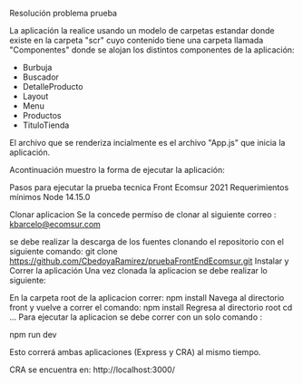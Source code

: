 Resolución problema prueba

La aplicación la realice usando un modelo de carpetas estandar donde existe en la carpeta 
"scr" cuyo contenido tiene una carpeta llamada "Componentes" donde se alojan los distintos
componentes de la aplicación: 

- Burbuja
- Buscador
- DetalleProducto
- Layout
- Menu
- Productos
- TituloTienda

El archivo que se renderiza incialmente es el archivo "App.js" que inicia la aplicación.

Acontinuación muestro la forma de ejecutar la aplicación:

Pasos para ejecutar la prueba tecnica Front Ecomsur 2021
Requerimientos mínimos
Node 14.15.0

Clonar aplicacion
Se la concede permiso de clonar al siguiente correo : kbarcelo@ecomsur.com

se debe realizar la descarga de los fuentes clonando el repositorio con el siguiente comando: git clone https://github.com/CbedoyaRamirez/pruebaFrontEndEcomsur.git
Instalar y Correr la aplicación
Una vez clonada la aplicacion se debe realizar lo siguiente:

En la carpeta root de la aplicacion correr: npm install
Navega al directorio front y vuelve a correr el comando: npm install
Regresa al directorio root cd ...
Para ejecutar la aplicacion se debe correr con un solo comando :

npm run dev

Esto correrá ambas aplicaciones (Express y CRA) al mismo tiempo.

CRA se encuentra en: http://localhost:3000/